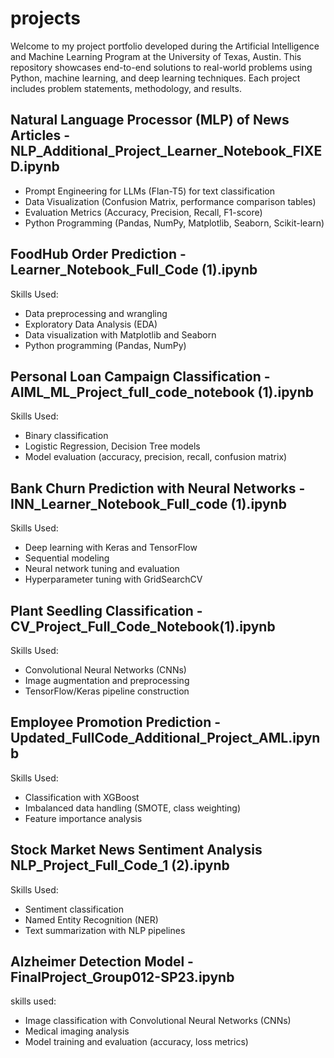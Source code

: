 # projects
Welcome to my project portfolio developed during the Artificial Intelligence and Machine Learning Program at the University of Texas, Austin. This repository showcases end-to-end solutions to real-world problems using Python, machine learning, and deep learning techniques. Each project includes problem statements, methodology, and results.

## Natural Language Processor (MLP) of News Articles - NLP_Additional_Project_Learner_Notebook_FIXED.ipynb
* Prompt Engineering for LLMs (Flan-T5) for text classification
* Data Visualization (Confusion Matrix, performance comparison tables)
* Evaluation Metrics (Accuracy, Precision, Recall, F1-score)
* Python Programming (Pandas, NumPy, Matplotlib, Seaborn, Scikit-learn)



## FoodHub Order Prediction - Learner_Notebook_Full_Code (1).ipynb
Skills Used: 
* Data preprocessing and wrangling
* Exploratory Data Analysis (EDA)
* Data visualization with Matplotlib and Seaborn
* Python programming (Pandas, NumPy)

## Personal Loan Campaign Classification - AIML_ML_Project_full_code_notebook (1).ipynb
Skills Used: 
* Binary classification
* Logistic Regression, Decision Tree models
* Model evaluation (accuracy, precision, recall, confusion matrix) 

## Bank Churn Prediction with Neural Networks - INN_Learner_Notebook_Full_code (1).ipynb
Skills Used: 
* Deep learning with Keras and TensorFlow
* Sequential modeling
* Neural network tuning and evaluation
* Hyperparameter tuning with GridSearchCV

## Plant Seedling Classification - CV_Project_Full_Code_Notebook(1).ipynb
Skills Used: 
* Convolutional Neural Networks (CNNs)
* Image augmentation and preprocessing
* TensorFlow/Keras pipeline construction

## Employee Promotion Prediction - Updated_FullCode_Additional_Project_AML.ipynb
Skills Used: 
* Classification with XGBoost
* Imbalanced data handling (SMOTE, class weighting)
* Feature importance analysis

## Stock Market News Sentiment Analysis NLP_Project_Full_Code_1 (2).ipynb
Skills Used: 
* Sentiment classification
* Named Entity Recognition (NER)
* Text summarization with NLP pipelines 

## Alzheimer Detection Model - FinalProject_Group012-SP23.ipynb
skills used:
* Image classification with Convolutional Neural Networks (CNNs)
* Medical imaging analysis
* Model training and evaluation (accuracy, loss metrics)
